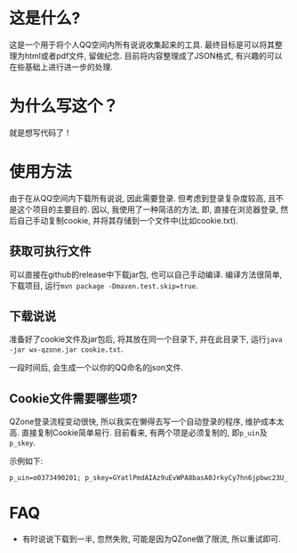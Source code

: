 # 这是什么?
这是一个用于将个人QQ空间内所有说说收集起来的工具. 最终目标是可以将其整理为html或者pdf文件, 留做纪念. 目前将内容整理成了JSON格式, 有兴趣的可以在些基础上进行进一步的处理.

# 为什么写这个？
就是想写代码了！

# 使用方法
由于在从QQ空间内下载所有说说, 因此需要登录. 但考虑到登录复杂度较高, 且不是这个项目的主要目的. 因以, 我使用了一种简洁的方法, 即, 直接在浏览器登录, 然后自己手动复制cookie, 并将其存储到一个文件中(比如cookie.txt).

## 获取可执行文件
可以直接在github的release中下载jar包, 也可以自己手动编译. 编译方法很简单, 下载项目, 运行`mvn package -Dmaven.test.skip=true`.

## 下载说说
准备好了cookie文件及jar包后, 将其放在同一个目录下, 并在此目录下, 运行`java -jar wx-qzone.jar cookie.txt`.

一段时间后, 会生成一个以你的QQ命名的json文件.

## Cookie文件需要哪些项?
QZone登录流程变动很快, 所以我实在懒得去写一个自动登录的程序, 维护成本太高. 直接复制Cookie简单易行. 目前看来, 有两个项是必须复制的, 即`p_uin`及`p_skey`.

示例如下:

```
p_uin=o0373490201; p_skey=GYatlPmdAIAz9uEvWPA8basA0JrkyCy7hn6jpbwc23U_
```

# FAQ
+ 有时说说下载到一半, 忽然失败, 可能是因为QZone做了限流, 所以重试即可.
